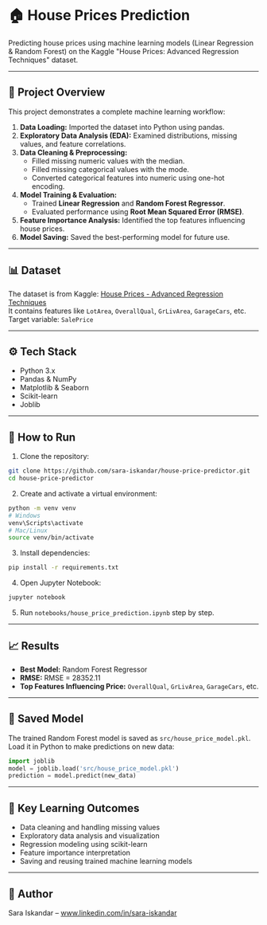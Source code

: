 # 🏠 House Prices Prediction

Predicting house prices using machine learning models (Linear Regression & Random Forest) on the Kaggle "House Prices: Advanced Regression Techniques" dataset.

---

## 📖 Project Overview

This project demonstrates a complete machine learning workflow:

1. **Data Loading:** Imported the dataset into Python using pandas.  
2. **Exploratory Data Analysis (EDA):** Examined distributions, missing values, and feature correlations.  
3. **Data Cleaning & Preprocessing:**  
   - Filled missing numeric values with the median.  
   - Filled missing categorical values with the mode.  
   - Converted categorical features into numeric using one-hot encoding.  
4. **Model Training & Evaluation:**  
   - Trained **Linear Regression** and **Random Forest Regressor**.  
   - Evaluated performance using **Root Mean Squared Error (RMSE)**.  
5. **Feature Importance Analysis:** Identified the top features influencing house prices.  
6. **Model Saving:** Saved the best-performing model for future use.

---

## 📊 Dataset

The dataset is from Kaggle: [House Prices - Advanced Regression Techniques](https://www.kaggle.com/c/house-prices-advanced-regression-techniques)  
It contains features like `LotArea`, `OverallQual`, `GrLivArea`, `GarageCars`, etc.  
Target variable: `SalePrice`

---

## ⚙️ Tech Stack

- Python 3.x  
- Pandas & NumPy  
- Matplotlib & Seaborn  
- Scikit-learn  
- Joblib

---

## 🚀 How to Run

1. Clone the repository:
```bash
git clone https://github.com/sara-iskandar/house-price-predictor.git
cd house-price-predictor
```

2. Create and activate a virtual environment:
```bash
python -m venv venv
# Windows
venv\Scripts\activate
# Mac/Linux
source venv/bin/activate
```

3. Install dependencies:
```bash
pip install -r requirements.txt
```

4. Open Jupyter Notebook:
```bash
jupyter notebook
```

5. Run `notebooks/house_price_prediction.ipynb` step by step.

---

## 📈 Results

- **Best Model:** Random Forest Regressor  
- **RMSE:** RMSE = 28352.11
- **Top Features Influencing Price:** `OverallQual`, `GrLivArea`, `GarageCars`, etc.

---

## 💾 Saved Model

The trained Random Forest model is saved as `src/house_price_model.pkl`.  
Load it in Python to make predictions on new data:
```python
import joblib
model = joblib.load('src/house_price_model.pkl')
prediction = model.predict(new_data)
```

---

## 📌 Key Learning Outcomes

- Data cleaning and handling missing values  
- Exploratory data analysis and visualization  
- Regression modeling using scikit-learn  
- Feature importance interpretation  
- Saving and reusing trained machine learning models

---

## 🔗 Author

Sara Iskandar – www.linkedin.com/in/sara-iskandar
